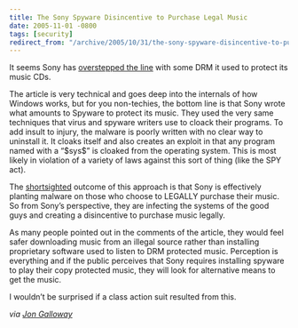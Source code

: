 ```yaml
---
title: The Sony Spyware Disincentive to Purchase Legal Music
date: 2005-11-01 -0800
tags: [security]
redirect_from: "/archive/2005/10/31/the-sony-spyware-disincentive-to-purchase-legal-music.aspx/"
---
```


It seems Sony has [overstepped the
line](http://www.sysinternals.com/blog/2005/10/sony-rootkits-and-digital-rights.html)
with some DRM it used to protect its music CDs.

The article is very technical and goes deep into the internals of how
Windows works, but for you non-techies, the bottom line is that Sony
wrote what amounts to Spyware to protect its music. They used the very
same techniques that virus and spyware writers use to cloack their
programs. To add insult to injury, the malware is poorly written with no
clear way to uninstall it. It cloaks itself and also creates an exploit
in that any program named with a “\$sys\$” is cloaked from the operating
system. This is most likely in violation of a variety of laws against
this sort of thing (like the SPY act).

The [shortsighted](https://haacked.com/archive/2005/10/10/10657.aspx)
outcome of this approach is that Sony is effectively planting malware on
those who choose to LEGALLY purchase their music. So from Sony’s
perspective, they are infecting the systems of the good guys and
creating a disincentive to purchase music legally.

As many people pointed out in the comments of the article, they would
feel safer downloading music from an illegal source rather than
installing proprietary software used to listen to DRM protected music.
Perception is everything and if the public perceives that Sony requires
installing spyware to play their copy protected music, they will look
for alternative means to get the music.

I wouldn’t be surprised if a class action suit resulted from this.

*via [Jon
Galloway](http://weblogs.asp.net/jgalloway/archive/2005/11/01/429101.aspx)*

